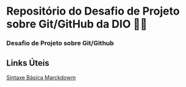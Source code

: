 # Repositório do Desafio de Projeto sobre Git/GitHub da DIO 🧑‍🎓
### Desafio de Projeto sobre Git/Github

## Links Úteis
[Sintaxe Básica Marckdowm](https://markdownguide.org/basic-syntax/)


